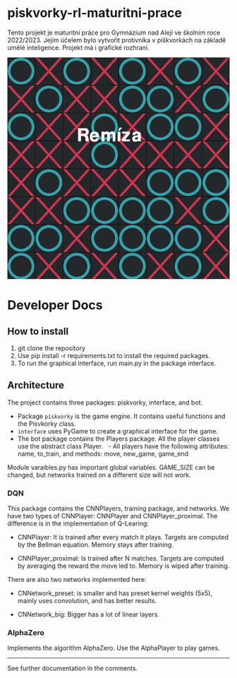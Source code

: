 # piskvorky-rl-maturitni-prace
Tento projekt je maturitní práce pro Gymnázium nad Alejí ve školním roce 2022/2023. Jejím účelem bylo vytvořit protivníka v piškvorkách na základě umělé inteligence. Projekt má i grafické rozhraní.

![plot](https://github.com/tad34s/piskvorky-rl-maturitni-prace/blob/main/image.png?raw=true)

# Developer Docs
## How to install
1. git clone the repository
2. Use pip install -r requirements.txt to install the required packages.
3. To run the graphical interface, run main.py in the package interface.
## Architecture
The project contains three packages: piskvorky, interface, and bot. 
- Package `piskvorky` is the game engine. It contains useful functions and the Pisvkorky class.
- `interface` uses PyGame to create a graphical interface for the game.
- The bot package contains the Players package. All the player classes use the abstract class Player.
  - All players have the following attributes: name, to_train, and methods: move, new_game, game_end

Module varaibles.py has important global variables. GAME_SIZE can be changed, but networks trained on a different size will not work.
### DQN
This package contains the CNNPlayers, training package, and networks.
We have two types of CNNPlayer: CNNPlayer and CNNPlayer_proximal. The difference is in the implementation of Q-Learing:

- CNNPlayer: It is trained after every match it plays. Targets are computed by the Bellman equation. Memory stays after training.

- CNNPlayer_proximal: Is trained after N matches. Targets are computed by averaging the reward the move led to. Memory is wiped after training.

There are also two networks implemented here:
- CNNetwork_preset: is smaller and has preset kernel weights (5x5), mainly uses convolution, and has better results.

- CNNetwork_big: Bigger has a lot of linear layers.

### AlphaZero
Implements the algorithm AlphaZero. Use the AlphaPlayer to play games.

---
See further documentation in the comments.
